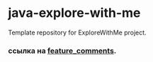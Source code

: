 # java-explore-with-me
Template repository for ExploreWithMe project.

### ссылка на [feature_comments](https://github.com/danilaAfanasev/java-explore-with-me/pull/3).
